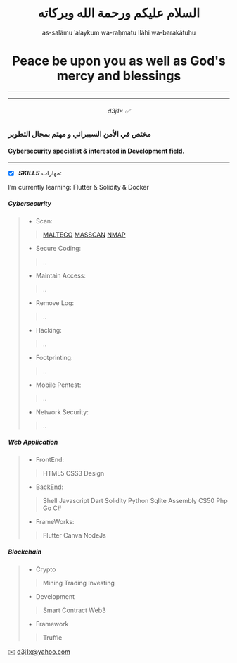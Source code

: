 <h1 align="center">  السلام عليكم ورحمة الله وبركاته </h1>

<p align="center">as-salāmu ʿalaykum wa-raḥmatu llāhi wa-barakātuhu </p>

<h1 align="center">  Peace be upon you as well as God's mercy and blessings </h1>

-----

-----

<h6 align="center"> d3j1× ✅ <h6>

### مختص في الأمن السيبراني و مهتم بمجال التطوير

<h4>Cybersecurity specialist & interested in Development field.</h4>   

-----

- [x] ***SKILLS*** مهارات:

<p> I’m currently learning: Flutter & Solidity & Docker</p>

##### Cybersecurity


> - Scan:
>> [MALTEGO](https://www.maltego.com/)
>> [MASSCAN](https://www.kali.org/tools/masscan/#:~:text=MASSCAN%20is%20TCP%20port%20scanner,arbitrary%20address%20and%20port%20ranges.)
>> [NMAP](https://nmap.org)
> - Secure Coding:
>> ..
> - Maintain Access:
>> ..  
> - Remove Log:
>> ..
> - Hacking:
>> ..
> - Footprinting:
>> .. 
> - Mobile Pentest:
>> ..
> - Network Security:
>> ..


##### Web Application 


> - FrontEnd:
>>HTML5 CSS3 Design
> - BackEnd:
>>Shell Javascript Dart Solidity Python Sqlite Assembly CS50 Php Go C#
> - FrameWorks:
>>Flutter Canva NodeJs  


##### Blockchain


> - Crypto
>> Mining Trading Investing
>
> - Development
>> Smart Contract  Web3
>
> - Framework 
>> Truffle






✉️    <d3j1x@yahoo.com> 






<!---
d3j1x/d3j1x is a ✨ special ✨ repository because its `README.md` (this file) appears on your GitHub profile.
You can click the Preview link to take a look at your changes.
--->
